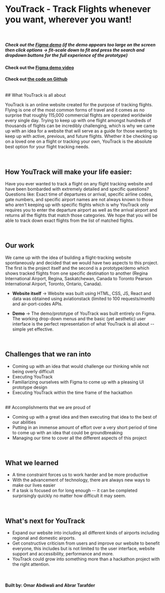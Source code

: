 # YouTrack - Track Flights whenever you want, wherever you want!

<br>

##### Check out the <a href="https://www.figma.com/proto/fH3WbytL5GgfbafKiKVi0N/YouTrack?node-id=13%3A182&scaling=contain&page-id=0%3A1&starting-point-node-id=13%3A182" target="_blank">Figma demo</a> (if the demo appears too large on the screen then click **options -> fit-scale down to fit**</span> and press the search and dropdown buttons for the full experience of the prototype)

#### Check out the <a href="https://youtu.be/W1-MY2DVFt4" target="_blank">Figma demo video</a>

#### Check out <a href="https://github.com/omarabdiwali/YouTrack" target="_blank">the code on Github</a>

<br>
## What YouTrack is all about

YouTrack is an online website created for the purpose of tracking flights. Flying is one of the most common forms of travel and it comes as no surprise that roughly 115,000 commercial flights are operated worldwide every single day. Trying to keep up with one flight amongst hundreds of thousands of flights can be incredibly challenging, which is why we came up with an idea for a website that will serve as a guide for those wanting to keep up with active, previous, and future flights. Whether it be checking up on a loved one on a flight or tracking your own, YouTrack is the absolute best option for your flight tracking needs. 


<br>

## How YouTrack will make your life easier:
Have you ever wanted to track a flight on any flight tracking website and have been bombarded with extremely detailed and specific questions? Questions like: Exact time of departures or arrival, specific airline codes, gate numbers, and specific airport names are not always known to those who aren't keeping up with specific flights which is why YouTrack only requires you to enter the departure airport as well as the arrival airport and returns all the flights that match those categories. We hope that you will be able to track down exact flights from the list of matched flights. 
 

<br>

## Our work

We came up with the idea of building a flight-tracking website spontaneously and decided that we would have two aspects to this project. The first is the project itself and the second is a prototype/demo which shows tracked flights from one specific destination to another (Regina International Airport, Regina, Saskatchewan, Canada to Toronto Pearson International Airport, Toronto, Ontario, Canada). 

* **Website itself** -> Website was built using HTML, CSS, JS, React and data was obtained using aviationstack (limited to 100 requests/month) and air-port-codes APIs.

* **Demo** -> The demo/prototype of YouTrack was built entirely on Figma. The working drop-down menus and the basic (yet aesthetic) user interface is the perfect representation of what YouTrack is all about -- simple yet effective.

<br>

## Challenges that we ran into
* Coming up with an idea that would challenge our thinking while not being overly difficult
* Executing YouTrack
* Familiarizing ourselves with Figma to come up with a pleasing UI prototype design
* Executing YouTrack within the time frame of the hackathon
<br>
## Accomplishments that we are proud of 

* Coming up with a great idea and then executing that idea to the best of our abilities
* Putting in an immense amount of effort over a very short period of time to come up with an idea that could be groundbreaking
* Managing our time to cover all the different aspects of this project


<br>

## What we learned 

* A time constraint forces us to work harder and be more productive
* With the advancement of technology, there are always new ways to make our lives easier
* If a task is focused on for long enough -- it can be completed surprisingly quickly no matter how difficult it may seem. 

<br>

## What's next for YouTrack

* Expand our website into including all different kinds of airports including regional and domestic airports. 
* Get constructive criticism from users and improve our website to benefit everyone, this includes but is not limited to the user interface, website support and accessibility, performance and more.
* YouTrack could grow into something more than a hackathon project with the right attention. 


<br>

#### Built by: Omar Abdiwali and Abrar Tarafder
